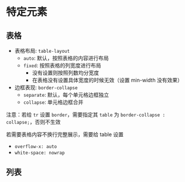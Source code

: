 # 特定元素

## 表格

- 表格布局: `table-layout`
  - `auto`: 默认，按照表格的内容进行布局
  - `fixed`: 按照表格的列宽度进行布局
    - 没有设置则按照列数均分宽度
    - 在表格没有设置具体宽度的时候无效（设置 min-width 没有效果）
- 边框表现: `border-collapse`
  - `separate`: 默认，每个单元格边框独立
  - `collapse`: 单元格边框合并

注意：若给 `tr` 设置 `border`，需要指定其 `table` 为 `border-collapse : collapse;`，否则不生效

若需要表格内容不换行完整展示，需要给 table 设置

- `overflow-x: auto`
- `white-space: nowrap`

## 列表
